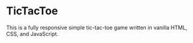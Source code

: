 # TicTacToe
This is a fully responsive simple tic-tac-toe game written in vanilla HTML, CSS, and JavaScript.
